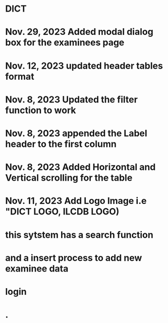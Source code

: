 # DICT
# Nov. 29, 2023 Added modal dialog box for the examinees page
# Nov. 12, 2023 updated header tables format
# Nov. 8, 2023 Updated the filter function to work
# Nov. 8, 2023 appended the Label header to the first column
# Nov. 8, 2023 Added Horizontal and Vertical scrolling for the table
# Nov. 11, 2023 Add Logo Image i.e "DICT LOGO, ILCDB LOGO)
# this sytstem has a search function
# and a insert process to add new examinee data
# login

# .